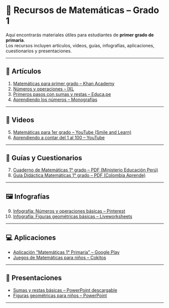 # 📘 Recursos de Matemáticas – Grado 1

Aquí encontrarás materiales útiles para estudiantes de **primer grado de primaria**.  
Los recursos incluyen artículos, videos, guías, infografías, aplicaciones, cuestionarios y presentaciones.

---

## 📄 Artículos
1. [Matemáticas para primer grado – Khan Academy](https://es.khanacademy.org/math/cc-1st-grade-math)
2. [Números y operaciones – IXL](https://mx.ixl.com/matematicas/primero)
3. [Primeros pasos con sumas y restas – Educa.pe](https://www.educa.pe/matematica/primer-grado)
4. [Aprendiendo los números – Monografías](https://www.monografias.com/trabajos109/matematicas-primer-grado/matematicas-primer-grado.shtml)

---

## 🎥 Videos
5. [Matemáticas para 1er grado – YouTube (Smile and Learn)](https://www.youtube.com/watch?v=0hXj0uqvXcI)
6. [Aprendiendo a contar del 1 al 100 – YouTube](https://www.youtube.com/watch?v=iT_iFX2_Yfc)

---

## 📑 Guías y Cuestionarios
7. [Cuaderno de Matemáticas 1° grado – PDF (Ministerio Educación Perú)](http://repositorio.minedu.gob.pe/bitstream/handle/20.500.12799/6227/Primer%20Grado%20Matem%C3%A1tica.pdf?sequence=1&isAllowed=y)
8. [Guía Didáctica Matemáticas 1° grado – PDF (Colombia Aprende)](https://aprende.colombiaaprende.edu.co/sites/default/files/naspublic/guia_matematicas_1.pdf)

---

## 🖼️ Infografías
9. [Infografía: Números y operaciones básicas – Pinterest](https://www.pinterest.com/pin/primer-grado-matematicas--748864195122804521/)
10. [Infografía: Figuras geométricas básicas – Liveworksheets](https://www.liveworksheets.com/w/en/mathematics/1005)

---

## 💻 Aplicaciones
- [Aplicación "Matemáticas 1° Primaria" – Google Play](https://play.google.com/store/apps/details?id=com.alonso.matematicasprimaria1&hl=es_419)
- [Juegos de Matemáticas para niños – Cokitos](https://www.cokitos.com/juegos-de-matematicas/)

---

## 📂 Presentaciones
- [Sumas y restas básicas – PowerPoint descargable](https://drive.google.com/file/d/1alBn2vW0KxJ3wRdoG5U2N4xX3U6dZpP1/view?usp=sharing)
- [Figuras geométricas para niños – PowerPoint](https://drive.google.com/file/d/1lQikjUlqC20hPRN2dXhCjN1WBpOBi8mO/view?usp=sharing)

---

